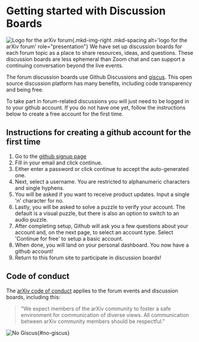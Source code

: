 # Getting started with Discussion Boards

![Logo for the arXiv forum](../../assets/arxiv-forum-logo-full-2024.svg){.mkd-img-right .mkd-spacing alt='logo for the arXiv forum' role="presentation"}
We have set up discussion boards for each forum topic as a place to share resources, ideas, and questions. These discussion boards are less ephemeral than Zoom chat and can support a continuing conversation beyond the live events.

The forum discussion boards use Github Discussions and [giscus](https://github.com/giscus/giscus). This open source discussion platform has many benefits, including code transparency and being free. 


To take part in forum-related discussions you will just need to be logged in to your github account. If you do not have one yet, follow the instructions below to create a free account for the first time.

## Instructions for creating a github account for the first time
1. Go to the [github signup page](https://github.com/signup)
2. Fill in your email and click continue.
3. Either enter a password or click continue to accept the auto-generated one.
4. Next, select a username. You are restricted to alphanumeric characters and single hyphens.
5. You will be asked if you want to receive product updates. Input a single 'n' character for no.
6. Lastly, you will be asked to solve a puzzle to verify your account. The default is a visual puzzle, but there is also an option to switch to an audio puzzle.
7. After completing setup, Github will ask you a few questions about your account and, on the next page, to select an account type. Select 'Continue for free' to setup a basic account.
8. When done, you will land on your personal dashboard. You now have a github account!
9. Return to this forum site to participate in discussion boards!

## Code of conduct
The [arXiv code of conduct](https://info.arxiv.org/help/policies/code_of_conduct.html) applies to the forum events and discussion boards, including this:

> "We expect members of the arXiv community to foster a safe environment for communication of diverse views. All communication between arXiv community members should be respectful."

![No Giscus](){#no-giscus}
